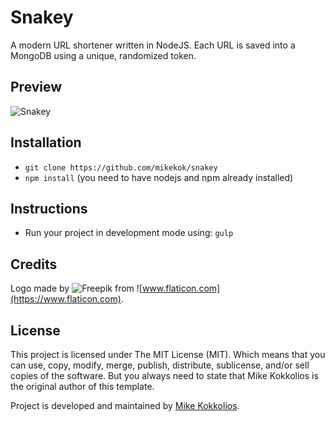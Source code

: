 # Snakey
A modern URL shortener written in NodeJS.
Each URL is saved into a MongoDB using a unique, randomized token.

## Preview
![Snakey](https://i.imgur.com/0ttdJbv.png)

## Installation
* `git clone https://github.com/mikekok/snakey`
* `npm install` (you need to have nodejs and npm already installed)

## Instructions
* Run your project in development mode using: `gulp`

## Credits
Logo made by ![Freepik](http://www.freepik.com) from ![www.flaticon.com](https://www.flaticon.com).

## License
This project is licensed under The MIT License (MIT). Which means that you can use, copy, modify, merge, publish, distribute, sublicense, and/or sell copies of the software. But you always need to state that Mike Kokkolios is the original author of this template.

Project is developed and maintained by [Mike Kokkolios](https://xweb.gr/).
